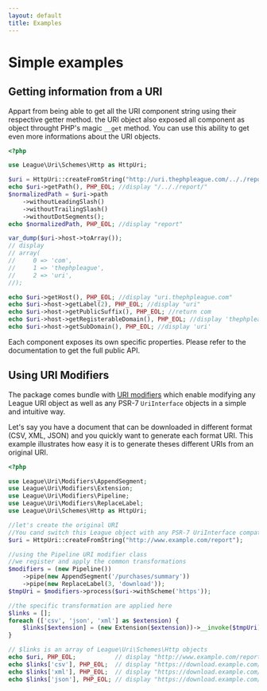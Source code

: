 ```yaml
---
layout: default
title: Examples
---
```


# Simple examples

## Getting information from a URI

Appart from being able to get all the URI component string using their respective getter method. the URI object also exposed all component as object throught PHP's magic `__get` method. You can use this ability to get even more informations about the URI objects.

~~~php
<?php

use League\Uri\Schemes\Http as HttpUri;

$uri = HttpUri::createFromString("http://uri.thephpleague.com/.././report/");
echo $uri->getPath(), PHP_EOL; //display "/.././report/"
$normalizedPath = $uri->path
    ->withoutLeadingSlash()
    ->withoutTrailingSlash()
    ->withoutDotSegments();
echo $normalizedPath, PHP_EOL; //display "report"

var_dump($uri->host->toArray());
// display
// array(
//     0 => 'com',
//     1 => 'thephpleague',
//     2 => 'uri',
//);

echo $uri->getHost(), PHP_EOL; //display "uri.thephpleague.com"
echo $uri->host->getLabel(2), PHP_EOL; //display "uri"
echo $uri->host->getPublicSuffix(), PHP_EOL; //return com
echo $uri->host->getRegisterableDomain(), PHP_EOL; //display 'thephpleague.com'
echo $uri->host->getSubDomain(), PHP_EOL; //display 'uri'
~~~

Each component exposes its own specific properties. Please refer to the documentation to get the full public API.

## Using URI Modifiers

The package comes bundle with [URI modifiers](/4.0/uri/manipulation/#uri-modifiers) which enable modifying any League URI object as well as any PSR-7 `UriInterface` objects in a simple and intuitive way.

Let's say you have a document that can be downloaded in different format (CSV, XML, JSON) and you quickly want to generate each format URI. This example illustrates how easy it is to generate theses different URIs from an original URI.

~~~php
<?php

use League\Uri\Modifiers\AppendSegment;
use League\Uri\Modifiers\Extension;
use League\Uri\Modifiers\Pipeline;
use League\Uri\Modifiers\ReplaceLabel;
use League\Uri\Schemes\Http as HttpUri;

//let's create the original URI
//You cand switch this League object with any PSR-7 UriInterface compatible object
$uri = HttpUri::createFromString("http://www.example.com/report");

//using the Pipeline URI modifier class
//we register and apply the common transformations
$modifiers = (new Pipeline())
    ->pipe(new AppendSegment('/purchases/summary'))
    ->pipe(new ReplaceLabel(3, 'download'));
$tmpUri = $modifiers->process($uri->withScheme('https'));

//the specific transformation are applied here
$links = [];
foreach (['csv', 'json', 'xml'] as $extension) {
    $links[$extension] = (new Extension($extension))->__invoke($tmpUri);
}

// $links is an array of League\Uri\Schemes\Http objects
echo $uri, PHP_EOL;           // display "http://www.example.com/report"
echo $links['csv'], PHP_EOL;  // display "https://download.example.com/report/purchases/summary.csv"
echo $links['xml'], PHP_EOL;  // display "https://download.example.com/report/purchases/summary.xml"
echo $links['json'], PHP_EOL; // display "https://download.example.com/report/purchases/summary.json"
~~~

